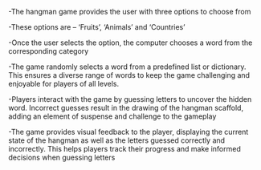 -The hangman game provides the user with three options to choose from

-These options are – ‘Fruits’, ‘Animals’ and ‘Countries’

-Once the user selects the option, the computer chooses a word from the corresponding category

-The game randomly selects a word from a predefined list or dictionary. This ensures a diverse range of words to keep the game challenging and enjoyable for players of all levels.

-Players interact with the game by guessing letters to uncover the hidden word. Incorrect guesses result in the drawing of the hangman scaffold, adding an element of suspense and challenge to the gameplay

-The game provides visual feedback to the player, displaying the current state of the hangman as well as the letters guessed correctly and incorrectly. This helps players track their progress and make informed decisions when guessing letters
